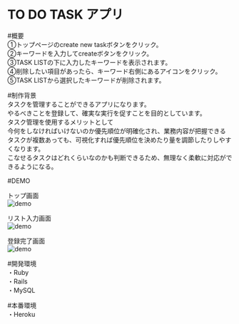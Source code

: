 # TO DO TASK アプリ  

#概要      
①トップページのcreate new taskボタンをクリック。  
②キーワードを入力してcreateボタンをクリック。  
③TASK LISTの下に入力したキーワードを表示されます。  
④削除したい項目があったら、キーワード右側にあるアイコンをクリック。  
⑤TASK LISTから選択したキーワードが削除されます。    


  
    
    
#制作背景  
タスクを管理することができるアプリになります。  
やるべきことを登録して、確実な実行を促すことを目的としています。   
タスク管理を使用するメリットとして  
今何をしなければいけないのか優先順位が明確化され、業務内容が把握できる  
タスクが複数あっても、可視化すれば優先順位を決めたり量を調節したりしやすくなります。  
こなせるタスクはどれくらいなのかも判断できるため、無理なく柔軟に対応ができるようになる。　  
  
    
    


#DEMO  
  
  
トップ画面  
![demo](https://gyazo.com/a5a69995c0aaf223c27ca93e3c2e120b/raw)   
  
リスト入力画面     
![demo](https://gyazo.com/a221259302452af813c8e96bf7138dc5/raw)  
  
    
登録完了画面  
![demo](https://gyazo.com/c1638468ead6a9b003acdf2fecac5817/raw)  
  
  
#開発環境  
・Ruby  
・Rails  
・MySQL  

#本番環境  
・Heroku  





